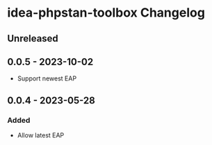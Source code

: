 <!-- Keep a Changelog guide -> https://keepachangelog.com -->

# idea-phpstan-toolbox Changelog

## Unreleased

## 0.0.5 - 2023-10-02
- Support newest EAP

## 0.0.4 - 2023-05-28

### Added
- Allow latest EAP

